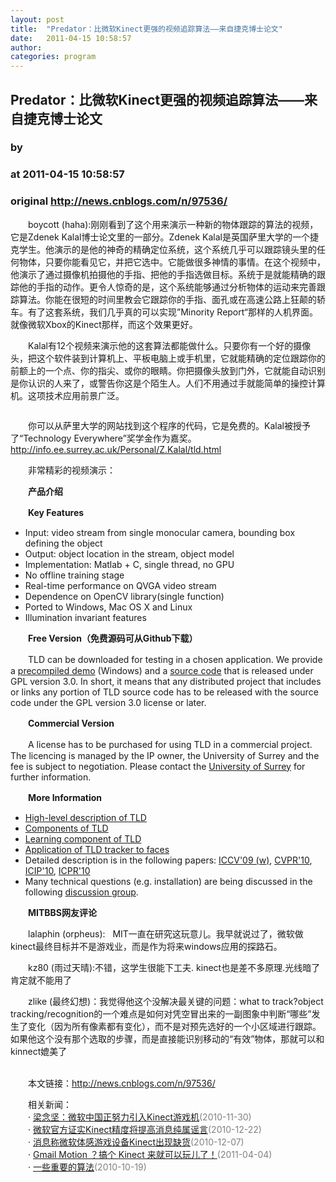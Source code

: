 ```yaml
---
layout: post
title:  "Predator：比微软Kinect更强的视频追踪算法——来自捷克博士论文"
date:   2011-04-15 10:58:57
author: 
categories: program
---
```


## Predator：比微软Kinect更强的视频追踪算法——来自捷克博士论文
### by 
### at 2011-04-15 10:58:57
### original <http://news.cnblogs.com/n/97536/>

<p>　　boycott (haha):刚刚看到了这个用来演示一种新的物体跟踪的算法的视频，它是Zdenek Kalal博士论文里的一部分。Zdenek Kalal是英国萨里大学的一个捷克学生。他演示的是他的神奇的精确定位系统，这个系统几乎可以跟踪镜头里的任何物体，只要你能看见它，并把它选中。它能做很多神情的事情。在这个视频中，他演示了通过摄像机拍摄他的手指、把他的手指选做目标。系统于是就能精确的跟踪他的手指的动作。更令人惊奇的是，这个系统能够通过分析物体的运动来完善跟踪算法。你能在很短的时间里教会它跟踪你的手指、面孔或在高速公路上狂颠的轿车。有了这套系统，我们几乎真的可以实现”Minority Report“那样的人机界面。就像微软Xbox的Kinect那样，而这个效果更好。</p>
<p>　　Kalal有12个视频来演示他的这套算法都能做什么。只要你有一个好的摄像头，把这个软件装到计算机上、平板电脑上或手机里，它就能精确的定位跟踪你的前额上的一个点、你的指尖、或你的眼睛。你把摄像头放到门外，它就能自动识别是你认识的人来了，或警告你这是个陌生人。人们不用通过手就能简单的操控计算机。这项技术应用前景广泛。</p>
<p style="text-align:center"><img src="http://pic003.cnblogs.com/2011/66372/201104/2011041510534366.png" alt=""></p>
<p>　　你可以从萨里大学的网站找到这个程序的代码，它是免费的。Kalal被授予了“Technology Everywhere”奖学金作为嘉奖。<a href="http://info.ee.surrey.ac.uk/Personal/Z.Kalal/tld.html">http://info.ee.surrey.ac.uk/Personal/Z.Kalal/tld.html</a></p>
<p>　　非常精彩的视频演示：</p>
<p style="text-align:center">



</p>
<p>　　<strong>产品介绍</strong></p>
<p>　　<strong>Key Features</strong></p>
<ul>
<li>Input: video stream from single monocular camera, bounding box defining the object</li>
<li>Output: object location in the stream, object model</li>
<li>Implementation: Matlab + C, single thread, no GPU</li>
<li>No offline training stage</li>
<li>Real-time performance on QVGA video stream</li>
<li>Dependence on OpenCV library(single function)</li>
<li>Ported to Windows, Mac OS X and Linux</li>
<li>Illumination invariant features</li>
</ul>
<p>　　<strong>Free Version（免费源码可从Github下载）</strong></p>
<p>　　TLD can be downloaded for testing in a chosen application. We provide a <a href="http://info.ee.surrey.ac.uk/Personal/Z.Kalal/TLD/TLD1.0_demo.zip">precompiled demo</a> (Windows) and a <a href="https://github.com/zk00006/OpenTLD">source code</a> that is released under GPL version 3.0. In short, it means that any distributed project that includes or links any portion of TLD source code has to be released with the source code under the GPL version 3.0 license or later.</p>
<p>　　<strong>Commercial Version</strong></p>
<p>　　A license has to be purchased for using TLD in a commercial project. The licencing is managed by the IP owner, the University of Surrey and the fee is subject to negotiation. Please contact the <a href="http://www.surrey.ac.uk/business/services/licensingopportunities/new/">University of Surrey</a> for further information.</p>
<p>　　<strong>More Information</strong></p>
<ul>
<li><a href="http://info.ee.surrey.ac.uk/Personal/Z.Kalal/Publications/2011_ict_pioneers.pdf">High-level description of TLD</a></li>
<li><a href="http://info.ee.surrey.ac.uk/Personal/Z.Kalal/Publications/2010_cvpr_demo_poster.pdf">Components of TLD</a></li>
<li><a href="http://info.ee.surrey.ac.uk/Personal/Z.Kalal/Publications/2010_cvpr_poster.pdf">Learning component of TLD</a></li>
<li><a href="http://info.ee.surrey.ac.uk/Personal/Z.Kalal/Publications/2010_icip_poster.pdf">Application of TLD tracker to faces</a></li>
<li>Detailed description is in the following papers: <a href="http://info.ee.surrey.ac.uk/Personal/Z.Kalal/Publications/2009_olcv.pdf">ICCV'09 (w)</a>, <a href="http://info.ee.surrey.ac.uk/Personal/Z.Kalal/Publications/2010_cvpr.pdf">CVPR'10</a>, <a href="http://info.ee.surrey.ac.uk/Personal/Z.Kalal/Publications/2010_icip.pdf">ICIP'10</a>, <a href="http://info.ee.surrey.ac.uk/Personal/Z.Kalal/Publications/2010_icpr.pdf">ICPR'10</a></li>
<li>Many technical questions (e.g. installation) are being discussed in the following <a href="http://groups.google.com/group/opentld">discussion group</a>.</li>
</ul>
<p>　　<strong>MITBBS网友评论</strong></p>
<p>　　lalaphin (orpheus):   MIT一直在研究这玩意儿。我早就说过了，微软做kinect最终目标并不是游戏业，而是作为将来windows应用的探路石。</p>
<p>　　kz80 (雨过天晴):不错，这学生很能下工夫. kinect也是差不多原理.光线暗了肯定就不能用了</p>
<p>　　zlike (最终幻想)：我觉得他这个没解决最关键的问题：what to track?object tracking/recognition的一个难点是如何对凭空冒出来的一副图象中判断“哪些”发生了变化（因为所有像素都有变化），而不是对预先选好的一个小区域进行跟踪。如果他这个没有那个选取的步骤，而是直接能识别移动的“有效”物体，那就可以和kinnect媲美了</p><p><br>　　本文链接：<a href="http://news.cnblogs.com/n/97536/">http://news.cnblogs.com/n/97536/</a></p><p>　　相关新闻：<br>　　· <a href="http://news.cnblogs.com/n/82868/">梁念坚：微软中国正努力引入Kinect游戏机</a><span style="color:gray">(2010-11-30)</span><br>　　· <a href="http://news.cnblogs.com/n/85436/">微软官方证实Kinect精度将提高消息纯属谣言</a><span style="color:gray">(2010-12-22)</span><br>　　· <a href="http://news.cnblogs.com/n/83812/">消息称微软体感游戏设备Kinect出现缺货</a><span style="color:gray">(2010-12-07)</span><br>　　· <a href="http://news.cnblogs.com/n/96349/">Gmail Motion ？搞个 Kinect 来就可以玩儿了！</a><span style="color:gray">(2011-04-04)</span><br>　　· <a href="http://news.cnblogs.com/n/77871/">一些重要的算法</a><span style="color:gray">(2010-10-19)</span><br></p><img src="http://news.cnblogs.com/news/rssclick.aspx?id=97536" width="1" height="1" alt="">